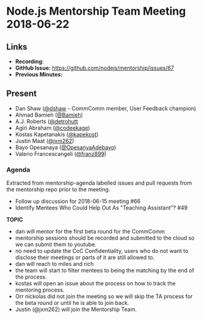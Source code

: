 # Node.js Mentorship Team Meeting 2018-06-22

## Links

* **Recording**: 
* **GitHub Issue:** https://github.com/nodejs/mentorship/issues/67
* **Previous Minutes:** 

## Present

- Dan Shaw ([@dshaw](https://github.com/dshaw) - CommComm member, User Feedback champion)
- Ahmad Bamieh ([@Bamieh](https://github.com/Bamieh))
- A.J. Roberts ([@detrohutt](https://github.com/detrohutt)
- Agiri Abraham ([@codeekage](https://github.com/codeekage))
- Kostas Kapetanakis ([@kapekost](https://github.com/kapekost))
- Justin Maat ([@jxm262](https://github.com/jxm262))
- Bayo Opesanaya ([@OpesanyaAdebayo](https://github.com/OpesanyaAdebayo))
- Valerio Francescangeli ([@franz899](https://github.com/franz899))

### Agenda

Extracted from mentorship-agenda labelled issues and pull requests from the mentorship repo prior to the meeting.

- Follow up discussion for 2018-06-15 meeting #66
- Identify Mentees Who Could Help Out As "Teaching Assistant"? #49

**TOPIC**

- dan will mentor for the first beta round for the CommComm
- mentorship sessions should be recorded and submitted to the cloud so we can submit them to youtube.
- no need to update the CoC Confidentiality, users who do not want to disclose their meetings or parts of it are still allowed to.
- dan will reach to miles and rich
- the team will start to filter mentees to being the matching by the end of the process.
- kostas will open an issue about the process on how to track the mentoring process.
- Orr nickolas did not join the meeting so we will skip the TA process for the beta round or until he is able to join back.
- Justin (@jxm262) will join the Mentorship Team.

